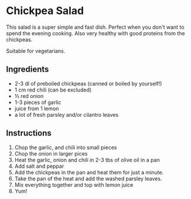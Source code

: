 Chickpea Salad
================================================================================

This salad is a super simple and fast dish. Perfect when you don't want to spend
the evening cooking. Also very healthy with good proteins from the chickpeas. 

Suitable for vegetarians.


Ingredients
--------------------------------------------------------------------------------

* 2-3 dl of preboiled chickpeas (canned or boiled by yourself!)
* 1 cm red chili (can be excluded)
* ½ red onion
* 1-3 pieces of garlic
* juice from 1 lemon
* a lot of fresh parsley and/or cilantro leaves


Instructions
--------------------------------------------------------------------------------

1. Chop the garlic, and chili into small pieces
2. Chop the onion in larger pices
3. Heat the garlic, onion and chili in 2-3 tbs of olive oil in a pan
4. Add salt and peppar
5. Add the chickpeas in the pan and heat them for just a minute. 
6. Take the pan of the heat and add the washed parsley leaves. 
7. Mix everything together and top with lemon juice
8. Yum!
